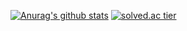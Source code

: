 

<!--
**yuhee97/yuhee97** is a ✨ _special_ ✨ repository because its `README.md` (this file) appears on your GitHub profile.

Here are some ideas to get you started:

- 🔭 I’m currently working on ...
- 🌱 I’m currently learning ...
- 👯 I’m looking to collaborate on ...
- 🤔 I’m looking for help with ...
- 💬 Ask me about ...
- 📫 How to reach me: ...
- 😄 Pronouns: ...
- ⚡ Fun fact: ...
-->


[![Anurag's github stats](https://github-readme-stats.vercel.app/api?username=yuhee97&show_icons=true&theme=dark)](https://github.com/yuhee97/github-readme-stats)
[![solved.ac tier](http://mazassumnida.wtf/api/v2/generate_badge?boj=qkrdbgml13)](https://solved.ac/qkrdbgml13)

